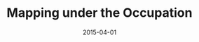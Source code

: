 ---
collection: publications
type: other
title: "Mapping under the Occupation"
authors: "Carraro, V."
full_text: "/files/CAN-mapping.pdf"
date: 2015-04-01
venue: 'Community Architects Network Newsletter'
details: 'April Issue'
external_link: 'http://communityarchitectsnetwork.info/upload/opensources/public/file_02052015001450.pdf'

---